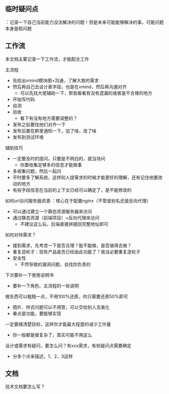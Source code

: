 ## 临时疑问点

：记录一下自己当前能力没法解决的问题！但是未来可能能够解决的事，可能问题本身是假问题





## 工作流

本文档主要记录一下工作流，才能配合工作

主流程

- 先给出xmind模块图+沟通，了解大致的需求
- 然后再自己去设计表字段，也是在xmind，然后再沟通对齐
  - 可以先找大佬辅助一下，帮我看看有没有遗漏的或者是不合理的地方
- 开始写代码
- 自测
- 验收
  - 看下有没有地方需要调整的？
- 发布之前要找他们对齐一下
- 发布后要在群里通知一下，加了啥，改了啥
- 发布到测试环境

辅助技巧

- 一定要及时的提问，只要是不明白的，就当场问
  - 你要收集足够多的信息才能做事
- 多收集问题，然后一起问
- 平时要多了解系统，这样别人提需求的时候才能更好的理解，还有记住他要改动的地方
- 有些字段信息在当前的上下文已经可以确定了，是不能修改的

如何url访问服务器资源
：核心在于配置nginx（不管是别名还是反向代理）

- 可以通过建立一个静态资源服务器来访问
- 通过静态资源（前端项目）+反向代理来访问
  - 不建议这么玩，后端直接拼接回完整地址即可

如何对待需求？

- 接到需求，先考虑一下是否合理？能不能做，是否值得去做？
- 重复造轮子：现有产品是否已经由此功能了？我没必要重复造轮子
- 安全性
  - 不然导致的漏洞问题，会找你负责的

下次要补一下使用说明书

- 要补一下角色、主流程的一些说明

做东西可以粗糙一点，不用100%还原，你只需要还原50%即可

- 图片、样式问题可以不用管，可以交给别人去美化
- 重点是功能，要能够实现

一定要搞清楚目标，这样你才能最大程度的减少工作量

- 你一般都是做复杂了，其实可能不用这么

设计或需求有疑问，要怎么问？有xxx需求，有些疑问点需要确定

- 分多个点来描述，1、2、3这样



## 文档

技术文档要怎么写？


